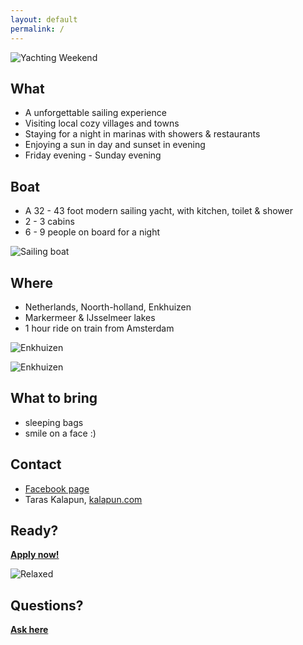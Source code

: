 ```yaml
---
layout: default
permalink: /
---
```


![Yachting Weekend](http://img.mrt.io/flickr/14041504787/z)

## What
- A unforgettable sailing experience
- Visiting local cozy villages and towns
- Staying for a night in marinas with showers & restaurants
- Enjoying a sun in day and sunset in evening
- Friday evening - Sunday evening

## Boat
- A 32 - 43 foot modern sailing yacht, with kitchen, toilet & shower
- 2 - 3 cabins
- 6 - 9 people on board for a night

![Sailing boat](http://img.mrt.io/flickr/14041505627/n)

## Where
- Netherlands, Noorth-holland, Enkhuizen
- Markermeer & IJsselmeer lakes
- 1 hour ride on train from Amsterdam

![Enkhuizen](http://img.mrt.io/map/52.7001511,5.2974541,7)

![Enkhuizen](http://img.mrt.io/map/52.7001511,5.2974541,13)

## What to bring
- sleeping bags
- smile on a face :)

## Contact
- [Facebook page](http://fb.com/groups/yachtingweekend/)
- Taras Kalapun, [kalapun.com](http://kalapun.com/hcard)

## Ready?
**[Apply now!](http://bit.ly/tksw)**

![Relaxed](http://img.mrt.io/flickr/14049386300/n)

## Questions?
**[Ask here](https://github.com/xslim/yachtingweekend.com/issues)**
